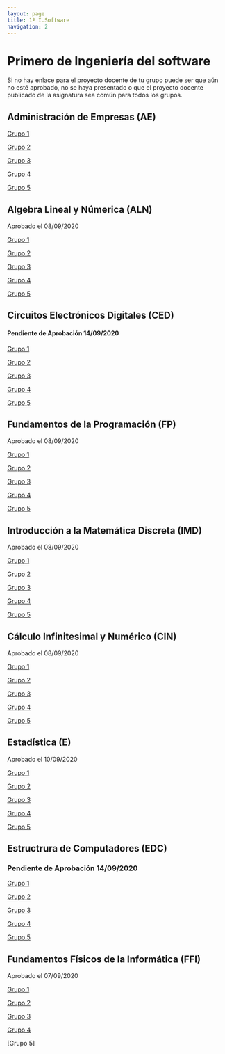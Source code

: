 ```yaml
---
layout: page
title: 1º I.Software
navigation: 2
---
```


# Primero de Ingeniería del software

Si no hay enlace para el proyecto docente de tu grupo puede ser que aún no esté aprobado, no se haya presentado o que el proyecto docente publicado de la asignatura sea común para todos los grupos.

## Administración de Empresas (AE)

[Grupo 1](https://sevius.us.es/asignus/proyectopublicado.php?codasig=2050006&vac=1099319&gac=1)

[Grupo 2](https://sevius.us.es/asignus/proyectopublicado.php?codasig=2050006&vac=1099319&gac=2)

[Grupo 3](https://sevius.us.es/asignus/proyectopublicado.php?codasig=2050006&vac=1099319&gac=3)

[Grupo 4](https://sevius.us.es/asignus/proyectopublicado.php?codasig=2050006&vac=1099319&gac=4)

[Grupo 5](https://sevius.us.es/asignus/proyectopublicado.php?codasig=2050006&vac=1099319&gac=5)



## Algebra Lineal y Númerica (ALN)

Aprobado el 08/09/2020

[Grupo 1](https://sevius.us.es/asignus/proyectopublicado.php?codasig=2050007&vac=1099321&gac=1)

[Grupo 2](https://sevius.us.es/asignus/proyectopublicado.php?codasig=2050007&vac=1099321&gac=2)

[Grupo 3](https://sevius.us.es/asignus/proyectopublicado.php?codasig=2050007&vac=1099321&gac=3)

[Grupo 4](https://sevius.us.es/asignus/proyectopublicado.php?codasig=2050007&vac=1099321&gac=4)

[Grupo 5](https://uses0-my.sharepoint.com/:b:/g/personal/delegacion_etsii_us_es/EYUgzFaeM7hJpMVbVffOeZ0BflbiWjet4EmT0EJm-r3E0g?e=qdU77a)


## Circuitos Electrónicos Digitales (CED)

#### Pendiente de Aprobación 14/09/2020


[Grupo 1](https://sevius.us.es/asignus/proyectopublicado.php?codasig=2050003&vac=1099311&gac=1)

[Grupo 2](https://sevius.us.es/asignus/proyectopublicado.php?codasig=2050003&vac=1099311&gac=2)

[Grupo 3](https://uses0-my.sharepoint.com/:b:/g/personal/delegacion_etsii_us_es/Eb7bqLdpvQdLqeFCHy6YHscBEgHjZD13SzDBhFjNWLmyUQ?e=ZV6hF7)

[Grupo 4](https://sevius.us.es/asignus/proyectopublicado.php?codasig=2050003&vac=1099311&gac=4)

[Grupo 5]()



## Fundamentos de la Programación (FP)

Aprobado el 08/09/2020


[Grupo 1](https://uses0-my.sharepoint.com/:b:/g/personal/delegacion_etsii_us_es/EdtwjaK_bpBJnI36j9tz0HQBUXESN8i6oOHtTtRwgerkJg?e=OSFYOK)

[Grupo 2](https://uses0-my.sharepoint.com/:b:/g/personal/delegacion_etsii_us_es/EZ4QaS2qGglMleeNi4_lTyUBOp5BnCRq1EMZ0rCQfyqpTw?e=DZzuJF)

[Grupo 3](https://uses0-my.sharepoint.com/:b:/g/personal/delegacion_etsii_us_es/EXIihYD3WJBAi7gA4NB7vXsBpB_zog81kXWbZ5KtDvzBmw?e=mdha1D)

[Grupo 4](https://uses0-my.sharepoint.com/:b:/g/personal/delegacion_etsii_us_es/EfkjBdCXt-tJvog56Nq31XYBcR-nWuUZnXxK4w9YUZEJzw?e=acHY3G)

[Grupo 5](https://uses0-my.sharepoint.com/:b:/g/personal/delegacion_etsii_us_es/EctppXWtIZhIoMSbMGxqssMB8hbC85IaVHmFpdA7oMbGjw?e=CSTf3e)


## Introducción a la Matemática Discreta (IMD)

Aprobado el 08/09/2020

[Grupo 1](https://uses0-my.sharepoint.com/:b:/g/personal/delegacion_etsii_us_es/EbInfuOp5INHkezGhaTnr1kBM4UDHCyUDEMIp01JHBy_cg?e=ybWTnF)

[Grupo 2](https://sevius.us.es/asignus/proyectopublicado.php?codasig=2050005&vac=1099316&gac=2)

[Grupo 3](https://uses0-my.sharepoint.com/:b:/g/personal/delegacion_etsii_us_es/ETNlryX_9hJBhgXnwpkQzPoBzNNFBmBSe8R3jRM8-N-xTg?e=aVYACq)

[Grupo 4](https://sevius.us.es/asignus/proyectopublicado.php?codasig=2050005&vac=1099316&gac=4)

[Grupo 5](https://uses0-my.sharepoint.com/:b:/g/personal/delegacion_etsii_us_es/ETHoGpUs5fFBkxwvtadq2e0BZO_nE5fKGkMS-L8zpSvZpA?e=ds8quu)


## Cálculo Infinitesimal y Numérico (CIN)

Aprobado el 08/09/2020

[Grupo 1](https://uses0-my.sharepoint.com/:b:/g/personal/delegacion_etsii_us_es/EdVqRFGOCitJkPhRYkxnk5cBiTaxDKLvx93UtM5fTNtdNg?e=ygHK0p)

[Grupo 2](https://sevius.us.es/asignus/proyectopublicado.php?codasig=2050002&vac=1099308&gac=2)

[Grupo 3](https://uses0-my.sharepoint.com/:b:/g/personal/delegacion_etsii_us_es/EW6QDRFmmWZLqweXk_ovL-QBRslW957uwj3rAQQCjWeo7Q?e=qaSzzS)

[Grupo 4](https://uses0-my.sharepoint.com/:b:/g/personal/delegacion_etsii_us_es/EW6QDRFmmWZLqweXk_ovL-QBRslW957uwj3rAQQCjWeo7Q?e=qaSzzS)

[Grupo 5](https://sevius.us.es/asignus/proyectopublicado.php?codasig=2050002&vac=1099308&gac=5)

## Estadística (E)

Aprobado el 10/09/2020

[Grupo 1](https://uses0-my.sharepoint.com/:b:/g/personal/delegacion_etsii_us_es/Eb9DvopIrABGsSqwkyaWgKIBUHUXzTs1SwdgBhCVEazPSw?e=65GXEp)

[Grupo 2](https://sevius.us.es/asignus/proyectopublicado.php?codasig=2050008&vac=1115825&gac=2)

[Grupo 3](https://sevius.us.es/asignus/proyectopublicado.php?codasig=2050008&vac=1115825&gac=3)

[Grupo 4](https://sevius.us.es/asignus/proyectopublicado.php?codasig=2050008&vac=1115825&gac=4)

[Grupo 5](https://sevius.us.es/asignus/proyectopublicado.php?codasig=2050008&vac=1115825&gac=5)

## Estructrura de Computadores (EDC)

### Pendiente de Aprobación 14/09/2020

[Grupo 1](https://sevius.us.es/asignus/proyectopublicado.php?codasig=2050009&vac=1099327&gac=1)

[Grupo 2](https://uses0-my.sharepoint.com/:b:/g/personal/delegacion_etsii_us_es/EUI_slCz6tNCg6MO6TivCmwBu_1SF2A2-DCKSbLeIILi4g?e=a1ls7g)

[Grupo 3](https://uses0-my.sharepoint.com/:b:/g/personal/delegacion_etsii_us_es/EVOzKF4T27VBiwznUprP7fwBQ0vka-bJHruku-axmJhJng?e=BCEEw6)

[Grupo 4](https://uses0-my.sharepoint.com/:b:/g/personal/delegacion_etsii_us_es/EY6oTqyBOQhEquW9IzOEO4cB5vr5a8jTLzheS8fHO1Il1A?e=qolHIl)

[Grupo 5](https://sevius.us.es/asignus/proyectopublicado.php?codasig=2050009&vac=1099327&gac=5)


## Fundamentos Físicos de la Informática (FFI)

Aprobado el 07/09/2020

[Grupo 1](https://sevius.us.es/asignus/proyectopublicado.php?codasig=2050004&vac=1099314&gac=1)

[Grupo 2](https://sevius.us.es/asignus/proyectopublicado.php?codasig=2050004&vac=1099314&gac=2)

[Grupo 3](https://sevius.us.es/asignus/proyectopublicado.php?codasig=2050004&vac=1099314&gac=3)

[Grupo 4](https://sevius.us.es/asignus/proyectopublicado.php?codasig=2050004&vac=1099314&gac=4)

[Grupo 5]

